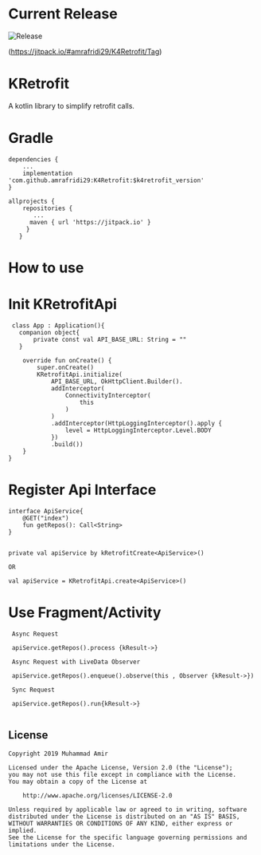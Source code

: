 # Current Release
![Release](https://jitpack.io/v/amrafridi29/K4Retrofit.svg)

(https://jitpack.io/#amrafridi29/K4Retrofit/Tag)

# KRetrofit

A kotlin library to simplify retrofit calls.



# Gradle

```
dependencies {
    ...
    implementation 'com.github.amrafridi29:K4Retrofit:$k4retrofit_version'
}

allprojects {
    repositories {
       ...
      maven { url 'https://jitpack.io' }
     }
   }
```

# How to use 

# Init KRetrofitApi

```
 class App : Application(){
   companion object{
       private const val API_BASE_URL: String = ""
   }

    override fun onCreate() {
        super.onCreate()
        KRetrofitApi.initialize(
            API_BASE_URL, OkHttpClient.Builder().
            addInterceptor(
                ConnectivityInterceptor(
                    this
                )
            )
            .addInterceptor(HttpLoggingInterceptor().apply {
                level = HttpLoggingInterceptor.Level.BODY
            })
            .build())
    }
}
```

# Register Api Interface

```
interface ApiService{
    @GET("index")
    fun getRepos(): Call<String>
}


private val apiService by kRetrofitCreate<ApiService>()

OR

val apiService = KRetrofitApi.create<ApiService>()

```

# Use Fragment/Activity

```
 Async Request
 
 apiService.getRepos().process {kResult->}
 
 Async Request with LiveData Observer
 
 apiService.getRepos().enqueue().observe(this , Observer {kResult->})
 
 Sync Request
 
 apiService.getRepos().run{kResult->}
 
```



License
-------

    Copyright 2019 Muhammad Amir

    Licensed under the Apache License, Version 2.0 (the "License");
    you may not use this file except in compliance with the License.
    You may obtain a copy of the License at

        http://www.apache.org/licenses/LICENSE-2.0

    Unless required by applicable law or agreed to in writing, software
    distributed under the License is distributed on an "AS IS" BASIS,
    WITHOUT WARRANTIES OR CONDITIONS OF ANY KIND, either express or implied.
    See the License for the specific language governing permissions and
    limitations under the License.
